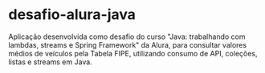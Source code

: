 # desafio-alura-java
Aplicação desenvolvida como desafio do curso "Java: trabalhando com lambdas, streams e Spring Framework" da Alura, para consultar valores médios de veículos pela Tabela FIPE, utilizando consumo de API, coleções, listas e streams em Java.
